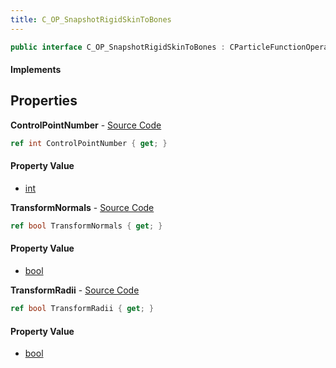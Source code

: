 ```yaml
---
title: C_OP_SnapshotRigidSkinToBones
---
```


```csharp
public interface C_OP_SnapshotRigidSkinToBones : CParticleFunctionOperator, CParticleFunction, ISchemaClass<CParticleFunction>, ISchemaClass<CParticleFunctionOperator>, ISchemaClass<C_OP_SnapshotRigidSkinToBones>, ISchemaField, ISchemaClass, INativeHandle
```

#### Implements

## Properties

**ControlPointNumber** - [Source Code](https://github.com/swiftly-solution/swiftlys2/blob/master/managed/src/SwiftlyS2.Generated/Schemas/Interfaces/C_OP_SnapshotRigidSkinToBones.cs#L20)

```csharp
ref int ControlPointNumber { get; }
```

#### Property Value

- [int](https://learn.microsoft.com/dotnet/api/system.int32)

**TransformNormals** - [Source Code](https://github.com/swiftly-solution/swiftlys2/blob/master/managed/src/SwiftlyS2.Generated/Schemas/Interfaces/C_OP_SnapshotRigidSkinToBones.cs#L16)

```csharp
ref bool TransformNormals { get; }
```

#### Property Value

- [bool](https://learn.microsoft.com/dotnet/api/system.boolean)

**TransformRadii** - [Source Code](https://github.com/swiftly-solution/swiftlys2/blob/master/managed/src/SwiftlyS2.Generated/Schemas/Interfaces/C_OP_SnapshotRigidSkinToBones.cs#L18)

```csharp
ref bool TransformRadii { get; }
```

#### Property Value

- [bool](https://learn.microsoft.com/dotnet/api/system.boolean)

